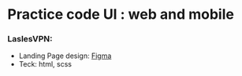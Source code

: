 # Practice code UI : web and mobile

### LaslesVPN:

- Landing Page design: [Figma](<https://www.figma.com/file/sbW1YEqb6RFzpMn420QQod/FREEBIES-Landingpage-LaslesVPN-(Community)?node-id=1%3A2>)
- Teck: html, scss
